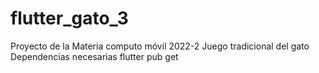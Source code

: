 # flutter_gato_3
Proyecto de la Materia computo móvil 2022-2
Juego tradicional del gato
Dependencias necesarias flutter pub get
